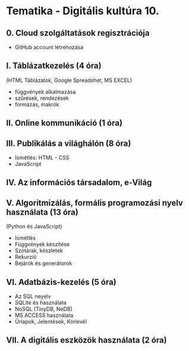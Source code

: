 # Tematika - Digitális kultúra 10.

## 0. Cloud szolgáltatások regisztrációja
- GitHub account létrehozása

## I. Táblázatkezelés (4 óra)
(HTML Táblázatok, Google Spreadshet, MS EXCEL)

- függvények alkalmazása
- szűrések, rendezések
- formázás, makrók

## II. Online kommunikáció (1 óra)

## III. Publikálás a világhálón (8 óra)

- Ismétlés: HTML - CSS
- JavaScript

## IV. Az információs társadalom, e-Világ

## V. Algoritmizálás, formális programozási nyelv használata (13 óra)
(Python és JavaScript)

- Ismétlés
- Függvények készítése
- Szótárak, készletek
- Rekurzió
- Bejárók és generátorok

## VI. Adatbázis-kezelés (5 óra)

- Az SQL neyelv
- SQLite és használata
- NoSQL (TinyDB, NeDB)
- MS ACCESS használata
- Űrlapok, Jelentések, Körlevél

## VII.	A digitális eszközök használata (2 óra)
